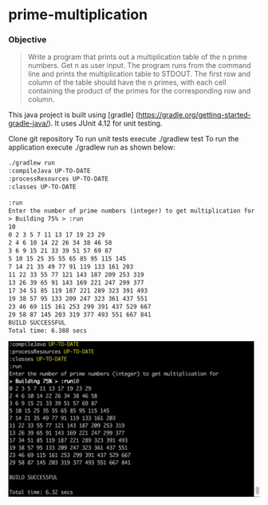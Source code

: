 # prime-multiplication

### Objective

>Write a program that prints out a multiplication table of the n prime numbers. 
>Get n as user input.
>The program runs from the command line and prints the multiplication table to STDOUT.
>The first row and column of the table should have the n primes, with
>each cell containing the product of the primes for the corresponding row and column.

This java project is built using [gradle] (https://gradle.org/getting-started-gradle-java/). 
It uses JUnit 4.12 for unit testing.

Clone git repository 
To run unit tests execute ./gradlew test
To run the application execute ./gradlew run as shown below:


    ./gradlew run
    :compileJava UP-TO-DATE
    :processResources UP-TO-DATE
    :classes UP-TO-DATE

    :run
    Enter the number of prime numbers (integer) to get multiplication for > Building 75% > :run
    10
    0 2 3 5 7 11 13 17 19 23 29
    2 4 6 10 14 22 26 34 38 46 58
    3 6 9 15 21 33 39 51 57 69 87
    5 10 15 25 35 55 65 85 95 115 145
    7 14 21 35 49 77 91 119 133 161 203
    11 22 33 55 77 121 143 187 209 253 319
    13 26 39 65 91 143 169 221 247 299 377
    17 34 51 85 119 187 221 289 323 391 493
    19 38 57 95 133 209 247 323 361 437 551
    23 46 69 115 161 253 299 391 437 529 667
    29 58 87 145 203 319 377 493 551 667 841
    BUILD SUCCESSFUL
    Total time: 6.388 secs
    
![alt text](https://github.com/utkarsha1/prime-multiplication/blob/master/Screen%20Shot%202016-06-21%20at%2011.56.47%20PM.png "Sample Run")

